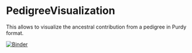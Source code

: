 # PedigreeVisualization
This allows to visualize the ancestral contribution from a pedigree in Purdy format. 


[![Binder](https://mybinder.org/badge_logo.svg)](https://mybinder.org/v2/gh/joanmanbar/PedigreeVisualization/main?labpath=Example.ipynb)
